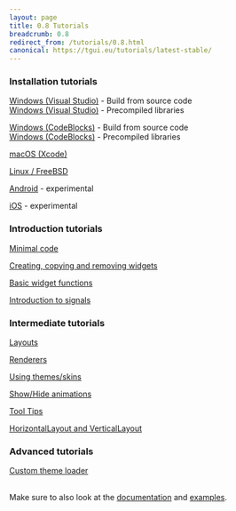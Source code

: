 ```yaml
---
layout: page
title: 0.8 Tutorials
breadcrumb: 0.8
redirect_from: /tutorials/0.8.html
canonical: https://tgui.eu/tutorials/latest-stable/
---
```


### Installation tutorials

[Windows (Visual Studio)](visual-studio) - Build from source code  
[Windows (Visual Studio)](visual-studio-precompiled) - Precompiled libraries

[Windows (CodeBlocks)](codeblocks) - Build from source code  
[Windows (CodeBlocks)](codeblocks-precompiled) - Precompiled libraries

[macOS (Xcode)](xcode)

[Linux / FreeBSD](linux)

[Android](android) - experimental

[iOS](ios) - experimental


### Introduction tutorials
[Minimal code](minimal-code)

[Creating, copying and removing widgets](creating-widgets)

[Basic widget functions](basic-widget-functions)

[Introduction to signals](signals-introduction)


### Intermediate tutorials
[Layouts](layouts)

[Renderers](renderers)

[Using themes/skins](using-themes)

[Show/Hide animations](show-hide-animations)

[Tool Tips](tool-tips)

[HorizontalLayout and VerticalLayout](box-layouts)


### Advanced tutorials
[Custom theme loader](custom-theme-loader)


<br>
Make sure to also look at the <a href="/documentation/0.8/">documentation</a> and <a href="/examples/0.8/">examples</a>.
